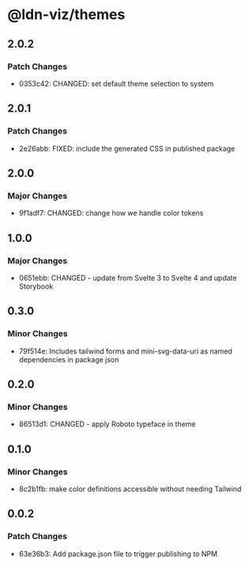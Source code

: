 # @ldn-viz/themes

## 2.0.2

### Patch Changes

- 0353c42: CHANGED: set default theme selection to system

## 2.0.1

### Patch Changes

- 2e26abb: FIXED: include the generated CSS in published package

## 2.0.0

### Major Changes

- 9f1adf7: CHANGED: change how we handle color tokens

## 1.0.0

### Major Changes

- 0651ebb: CHANGED - update from Svelte 3 to Svelte 4 and update Storybook

## 0.3.0

### Minor Changes

- 79f514e: Includes tailwind forms and mini-svg-data-uri as named dependencies in package json

## 0.2.0

### Minor Changes

- 86513d1: CHANGED - apply Roboto typeface in theme

## 0.1.0

### Minor Changes

- 8c2b1fb: make color definitions accessible without needing Tailwind

## 0.0.2

### Patch Changes

- 63e36b3: Add package.json file to trigger publishing to NPM
